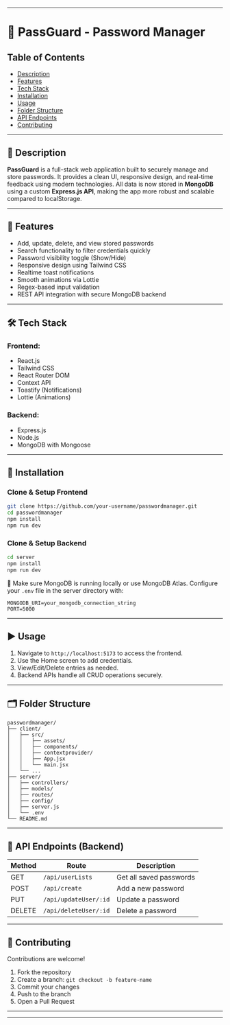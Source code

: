 

---

# 🔐 PassGuard - Password Manager

## Table of Contents
- [Description](#description)
- [Features](#features)
- [Tech Stack](#tech-stack)
- [Installation](#installation)
- [Usage](#usage)
- [Folder Structure](#folder-structure)
- [API Endpoints](#api-endpoints)
- [Contributing](#contributing)

---

## 📌 Description
**PassGuard** is a full-stack web application built to securely manage and store passwords. It provides a clean UI, responsive design, and real-time feedback using modern technologies. All data is now stored in **MongoDB** using a custom **Express.js API**, making the app more robust and scalable compared to localStorage.

---

## 🚀 Features
- Add, update, delete, and view stored passwords
- Search functionality to filter credentials quickly
- Password visibility toggle (Show/Hide)
- Responsive design using Tailwind CSS
- Realtime toast notifications
- Smooth animations via Lottie
- Regex-based input validation
- REST API integration with secure MongoDB backend

---

## 🛠️ Tech Stack

### Frontend:
- React.js  
- Tailwind CSS  
- React Router DOM  
- Context API  
- Toastify (Notifications)  
- Lottie (Animations)  

### Backend:
- Express.js  
- Node.js  
- MongoDB with Mongoose

---

## 🔧 Installation

### Clone & Setup Frontend
```bash
git clone https://github.com/your-username/passwordmanager.git
cd passwordmanager
npm install
npm run dev
```

### Clone & Setup Backend
```bash
cd server
npm install
npm run dev
```

📌 Make sure MongoDB is running locally or use MongoDB Atlas. Configure your `.env` file in the server directory with:
```
MONGODB_URI=your_mongodb_connection_string
PORT=5000
```

---

## ▶️ Usage
1. Navigate to `http://localhost:5173` to access the frontend.
2. Use the Home screen to add credentials.
3. View/Edit/Delete entries as needed.
4. Backend APIs handle all CRUD operations securely.

---

## 🗂️ Folder Structure

```
passwordmanager/
├── client/
│   ├── src/
│   │   ├── assets/
│   │   ├── components/
│   │   ├── contextprovider/
│   │   ├── App.jsx
│   │   └── main.jsx
│   └── ...
├── server/
│   ├── controllers/
│   ├── models/
│   ├── routes/
│   ├── config/
│   ├── server.js
│   └── .env
└── README.md
```

---

## 📡 API Endpoints (Backend)

| Method | Route | Description |
|--------|-------|-------------|
| GET    | `/api/userLists` | Get all saved passwords |
| POST   | `/api/create` | Add a new password |
| PUT    | `/api/updateUser/:id` | Update a password |
| DELETE | `/api/deleteUser/:id` | Delete a password |

---

## 🤝 Contributing
Contributions are welcome!  
1. Fork the repository  
2. Create a branch: `git checkout -b feature-name`  
3. Commit your changes  
4. Push to the branch  
5. Open a Pull Request

---


---